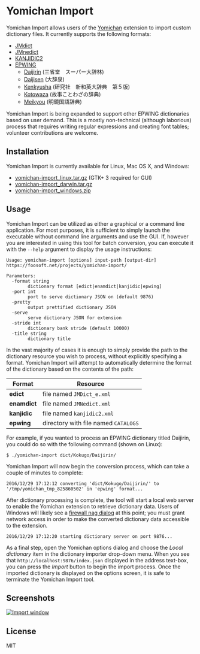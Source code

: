 # Yomichan Import #

Yomichan Import allows users of the [Yomichan](https://foosoft.net/projects/yomichan) extension to import custom dictionary files. It currently
supports the following formats:

*   [JMdict](http://www.edrdg.org/jmdict/edict_doc.html)
*   [JMnedict](http://www.edrdg.org/enamdict/enamdict_doc.html)
*   [KANJIDIC2](http://www.edrdg.org/kanjidic/kanjd2index.html)
*   [EPWING](https://ja.wikipedia.org/wiki/EPWING)
    *   [Daijirin](https://en.wikipedia.org/wiki/Daijirin) (三省堂　スーパー大辞林)
    *   [Daijisen](https://en.wikipedia.org/wiki/Daijisen) (大辞泉)
    *   [Kenkyusha](https://en.wikipedia.org/wiki/Kenky%C5%ABsha%27s_New_Japanese-English_Dictionary) (研究社　新和英大辞典　第５版)
    *   [Kotowaza](http://www.web-nihongo.com/wn/dictionary/dic_21/d-index.html) (故事ことわざの辞典)
    *   [Meikyou](https://ja.wikipedia.org/wiki/%E6%98%8E%E9%8F%A1%E5%9B%BD%E8%AA%9E%E8%BE%9E%E5%85%B8) (明鏡国語辞典)

Yomichan Import is being expanded to support other EPWING dictionaries based on user demand. This is a mostly
non-technical (although laborious) process that requires writing regular expressions and creating font tables; volunteer
contributions are welcome.

## Installation ##

Yomichan Import is currently available for Linux, Mac OS X, and Windows:

*   [yomichan-import_linux.tar.gz](https://foosoft.net/projects/yomichan-import/dl/yomichan-import_linux.tar.gz) (GTK+ 3 required for GUI)
*   [yomichan-import_darwin.tar.gz](https://foosoft.net/projects/yomichan-import/dl/yomichan-import_darwin.tar.gz)
*   [yomichan-import_windows.zip](https://foosoft.net/projects/yomichan-import/dl/yomichan-import_windows.zip)

## Usage ##

Yomichan Import can be utilized as either a graphical or a command line application. For most purposes, it is sufficient
to simply launch the executable without command line arguments and use the GUI. If, however you are interested in using
this tool for batch conversion, you can execute it with the `--help` argument to display the usage instructions:

```
Usage: yomichan-import [options] input-path [output-dir]
https://foosoft.net/projects/yomichan-import/

Parameters:
  -format string
    	dictionary format [edict|enamdict|kanjidic|epwing]
  -port int
    	port to serve dictionary JSON on (default 9876)
  -pretty
    	output prettified dictionary JSON
  -serve
    	serve dictionary JSON for extension
  -stride int
    	dictionary bank stride (default 10000)
  -title string
    	dictionary title
```

In the vast majority of cases it is enough to simply provide the path to the dictionary resource you wish to process,
without explicitly specifying a format. Yomichan Import will attempt to automatically determine the format of the
dictionary based on the contents of the path:

| Format       | Resource                             |
| ------------ | ------------------------------------ |
| **edict**    | file named `JMDict_e.xml`            |
| **enamdict** | file named `JMNedict.xml`            |
| **kanjidic** | file named `kanjidic2.xml`           |
| **epwing**   | directory with file named `CATALOGS` |

For example, if you wanted to process an EPWING dictionary titled Daijirin, you could do so with the following command
(shown on Linux):

```
$ ./yomichan-import dict/Kokugo/Daijirin/
```

Yomichan Import will now begin the conversion process, which can take a couple of minutes to complete:

```
2016/12/29 17:12:12 converting 'dict/Kokugo/Daijirin/' to '/tmp/yomichan_tmp_825860502' in 'epwing' format...
```

After dictionary processing is complete, the tool will start a local web server to enable the Yomichan extension to
retrieve dictionary data. Users of Windows will likely see a [firewall nag dialog](https://foosoft.net/projects/yomichan-import/img/firewall.png) at this point; you
must grant network access in order to make the converted dictionary data accessible to the extension.

```
2016/12/29 17:12:20 starting dictionary server on port 9876...
```

As a final step, open the Yomichan options dialog and choose the *Local dictionary* item in the dictionary importer
drop-down menu. When you see that `http://localhost:9876/index.json` displayed in the address text-box, you can press
the *Import* button to begin the import process. Once the imported dictionary is displayed on the options screen, it is
safe to terminate the Yomichan Import tool.

## Screenshots ##

[![Import window](https://foosoft.net/projects/yomichan-import/img/import-thumb.png)](https://foosoft.net/projects/yomichan-import/img/import.png)

## License ##

MIT
